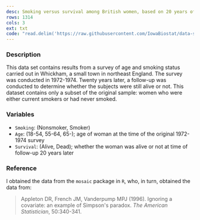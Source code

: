 ```yaml
---
desc: Smoking versus survival among British women, based on 20 years of follow up
rows: 1314
cols: 3
ext: txt
code: "read.delim('https://raw.githubusercontent.com/IowaBiostat/data-sets/main/whickham/whickham.txt')"
---
```


### Description

This data set contains results from a survey of age and smoking status carried out in Whickham, a small town in northeast England. The survey was conducted in 1972-1974.  Twenty years later, a follow-up was conducted to determine whether the subjects were still alive or not.  This dataset contains only a subset of the original sample: women who were either current smokers or had never smoked.

### Variables

* `Smoking`: (Nonsmoker, Smoker)
* `Age`: (18-54, 55-64, 65-); age of woman at the time of the original 1972-1974 survey
* `Survival`: (Alive, Dead); whether the woman was alive or not at time of follow-up 20 years later

### Reference

I obtained the data from the `mosaic` package in `R`, who, in turn, obtained the data from:

> Appleton DR, French JM, Vanderpump MPJ (1996). Ignoring a covariate: an example of Simpson's paradox.  *The American Statistician*, 50:340-341.
